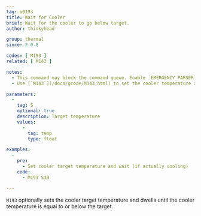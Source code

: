 ```yaml
---
tag: m0193
title: Wait for Cooler
brief: Wait for the cooler to go below target.
author: thinkyhead

group: thermal
since: 2.0.8

codes: [ M193 ]
related: [ M143 ]

notes:
  - This command may block the command queue. Enable `EMERGENCY_PARSER` so that hosts can break in using [`M108`](/docs/gcode/M108.html).
  - Use [`M143`](/docs/gcode/M143.html) to set the cooler temperature and proceed without waiting.

parameters:
  -
    tag: S
    optional: true
    description: Target temperature
    values:
      -
        tag: temp
        type: float

examples:
  -
    pre:
      - Set cooler target temperature and wait (if actually cooling)
    code:
      - M193 S30

---
```


`M193` optionally sets the cooler target temperature and dwells until the cooler temperature is equal to or below the target.
